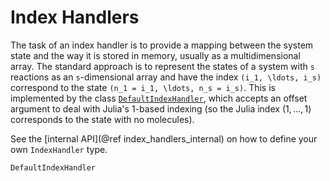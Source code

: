 # Index Handlers

The task of an index handler is to provide a mapping between the system state and the way it is stored in memory, usually as a multidimensional array. The standard approach is to represent the states of a system with ``s`` reactions as an ``s``-dimensional array and have the index ``(i_1, \ldots, i_s)`` correspond to the state ``(n_1 = i_1, \ldots, n_s = i_s)``. This is implemented by the class [`DefaultIndexHandler`](@ref), which accepts an offset argument to deal with Julia's 1-based indexing (so the Julia index $(1,\ldots,1)$ corresponds to the state with no molecules). 

See the [internal API](@ref index_handlers_internal) on how to define your own `IndexHandler` type.

```@docs
DefaultIndexHandler
```
